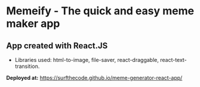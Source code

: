 # Memeify - The quick and easy meme maker app

## App created with React.JS

- Libraries used: html-to-image, file-saver, react-draggable, react-text-transition.

**Deployed at:** <https://surfthecode.github.io/meme-generator-react-app/>
